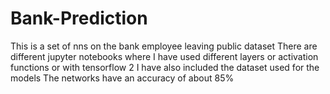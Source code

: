 # Bank-Prediction
This is a set of nns on the bank employee leaving public dataset
There are different jupyter notebooks where I have used different layers or activation functions or with tensorflow 2
I have also included the dataset used for the models
The networks have an accuracy of about 85%

